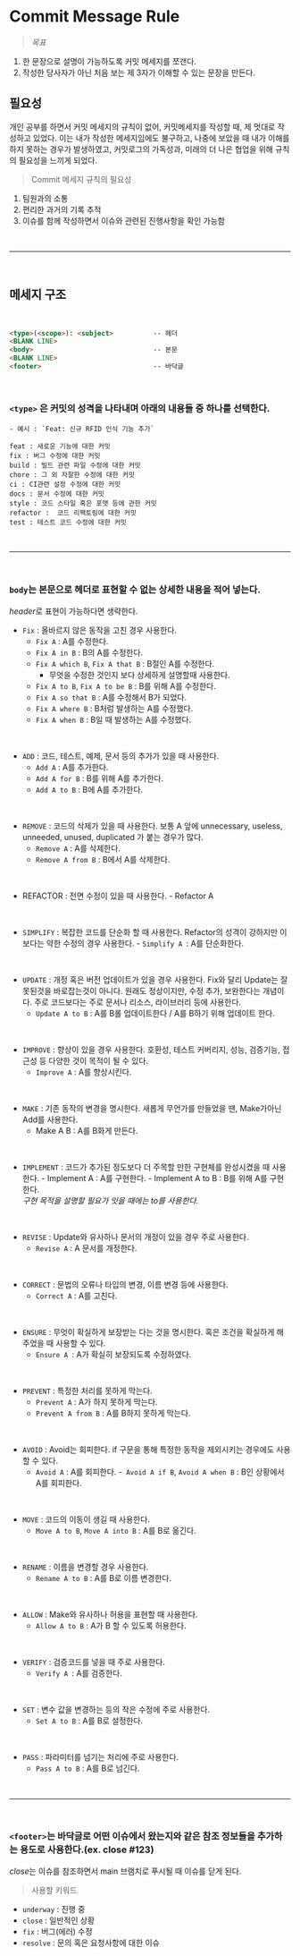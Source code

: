 # **Commit Message Rule**
>*목표*
1. 한 문장으로 설명이 가능하도록 커밋 메세지를 쪼갠다. 
2. 작성한 당사자가 아닌 처음 보는 제 3자가 이해할 수 있는 문장을 만든다.

## **필요성**
개인 공부를 하면서 커밋 메세지의 규칙이 없어, 커밋메세지를 작성할 때, 제 멋대로 작성하고 있었다. 이는 내가 작성한 메세지임에도 불구하고, 나중에 보았을 때 내가 이해를 하지 못하는 경우가 발생하였고, 커밋로그의 가독성과, 미래의 더 나은 협업을 위해 규칙의 필요성을 느끼게 되었다.

> Commit 메세지 규칙의 필요성

1. 팀원과의 소통
2. 편리한 과거의 기록 추적
3. 이슈를 함께 작성하면서 이슈와 관련된 진행사항을 확인 가능함


<br><hr><br>

## **메세지 구조**

<br>

```html
<type>(<scope>): <subject>          -- 헤더
<BLANK LINE>
<body>                              -- 본문
<BLANK LINE>
<footer>                            -- 바닥글
```
<br>

### `<type>` 은 커밋의 성격을 나타내며 아래의 내용들 중 하나를 선택한다.
    - 예시 : `Feat: 신규 RFID 인식 기능 추가`

```text
feat : 새로운 기능에 대한 커밋
fix : 버그 수정에 대한 커밋
build : 빌드 관련 파일 수정에 대한 커밋
chore : 그 외 자잘한 수정에 대한 커밋
ci : CI관련 설정 수정에 대한 커밋
docs : 문서 수정에 대한 커밋
style : 코드 스타일 혹은 포맷 등에 관한 커밋
refactor :  코드 리팩토링에 대한 커밋
test : 테스트 코드 수정에 대한 커밋
```

<br><hr><br>

### `body`는 본문으로 헤더로 표현할 수 없는 상세한 내용을 적어 넣는다. <br>
*header*로 표현이 가능하다면 생략한다. 
- `Fix` : 올바르지 않은 동작을 고친 경우 사용한다.
    - `Fix A` : A를 수정한다.
    - `Fix A in B` : B의 A를 수정한다.
    - `Fix A which B`, `Fix A that B` : B절인 A를 수정한다.
        - 무엇을 수정한 것인지 보다 상세하게 설명할때 사용한다.
    - `Fix A to B`, `Fix A to be B` : B를 위해 A를 수정한다.
    - `Fix A so that B` : A를 수정해서 B가 되었다.
    - `Fix A where B` : B처럼 발생하는 A를 수정했다.
    - `Fix A when B` : B일 때 발생하는 A를 수정했다.

<br>

- `ADD` : 코드, 테스트, 예제, 문서 등의 추가가 있을 때 사용한다.
    - `Add A` : A를 추가한다.
    - `Add A for B` : B를 위해 A를 추가한다.
    - `Add A to B` : B에 A를 추가한다.

<br>

- `REMOVE` : 코드의 삭제가 있을 때 사용한다. 보통 A 앞에 unnecessary, useless, unneeded, unused, duplicated 가 붙는 경우가 많다.
    - `Remove A` : A를 삭제한다.
    - `Remove A from B` : B에서 A를 삭제한다.

<br>

- REFACTOR : 전면 수정이 있을 때 사용한다.
        - Refactor A 

<br>

- `SIMPLIFY` : 복잡한 코드를 단순화 할 때 사용한다. Refactor의 성격이 강하지만 이보다는 약한 수정의 경우 사용한다.
        - `Simplify A `: A를 단순화한다.

<br>

- `UPDATE` : 개정 혹은 버전 업데이트가 있을 경우 사용한다. Fix와 달리 Update는 잘못된것을 바로잡는것이 아니다. 원래도 정상이지만, 수정 추가, 보완한다는 개념이다. 주로 코드보다는 주로 문서나 리소스, 라이브러리 등에 사용한다.
    - `Update A to B` : A를 B롤 업데이트한다 / A를 B하기 위해 업데이트 한다.

<br>

- `IMPROVE` : 향상이 있을 경우 사용한다. 호환성, 테스트 커버리지, 성능, 검증기능, 접근성 등 다양한 것이 목적이 될 수 있다.
    - `Improve A` : A를 향상시킨다.

<br>

- `MAKE` : 기존 동작의 변경을 명시한다. 새롭게 무언가를 만들었을 땐, Make가아닌 Add를 사용한다.
    - Make A B : A를 B화게 만든다.

<br>

- `IMPLEMENT` : 코드가 추가된 정도보다 더 주목할 만한 구현체를 완성시켰을 때 사용한다.
        - Implement A : A를 구현한다.
        - Implement A to B : B를 위해 A를 구현한다. <br>
        *구현 목적을 설명할 필요가 잇을 때에는 to를 사용한다.*

<br>

- `REVISE` : Update와 유사하나 문서의 개정이 있을 경우 주로 사용한다.
    - `Revise A` : A 문서를 개정한다.

<br>

- `CORRECT` : 문법의 오류나 타입의 변경, 이름 변경 등에 사용한다.
    - `Correct A` : A를 고친다.

<br>

- `ENSURE` : 무엇이 확실하게 보장받는 다는 것을 명시한다. 혹은 조건을 확실하게 해주었을 때 사용할 수 있다.
    - `Ensure A `: A가 확실히 보장되도록 수정하였다.

<br>

- `PREVENT` : 특정한 처리를 못하게 막는다.
    - `Prevent A` : A가 하지 못하게 막는다.
    - `Prevent A from B` : A를 B하지 못하게 막는다.

<br>

- `AVOID` : Avoid는 회피한다. if 구문을 통해 특정한 동작을 제외시키는 경우에도 사용할 수 있다.
    - `Avoid A` : A를 회피한다.
    -` Avoid A if B`, `Avoid A when B` : B인 상황에서 A를 회피한다.

<br>

- `MOVE` : 코드의 이동이 생길 때 사용한다.
    - `Move A to B`, `Move A into B` : A를 B로 옮긴다.

<br>

- `RENAME` : 이름을 변경할 경우 사용한다.
    - `Rename A to B` : A를 B로 이름 변경한다.

<br>

- `ALLOW` : Make와 유사하나 허용을 표현할 때 사용한다.
    - `Allow A to B` : A가 B 할 수 있도록 허용한다.

<br>

- `VERIFY` : 검증코드를 넣을 때 주로 사용한다.
    - `Verify A `: A를 검증한다.

<br>

- `SET` : 변수 값을 변경하는 등의 작은 수정에 주로 사용한다.
    - `Set A to B` : A를 B로 설정한다.

<br>

- `PASS` : 파라미터를 넘기는 처리에 주로 사용한다.
    - `Pass A to B` : A를 B로 넘긴다.
    
<br><hr><br>

### `<footer>`는 바닥글로 어떤 이슈에서 왔는지와 같은 참조 정보들을 추가하는 용도로 사용한다.(ex. close #123) 

*close*는 이슈를 참조하면서 main 브램치로 푸시될 때 이슈를 닫게 된다.

> 사용할 키워드
- `underway` : 진행 중
- `close` : 일반적인 상황
- `fix` : 버그(에러) 수정
- `resolve` : 문의 혹은 요청사항에 대한 이슈
